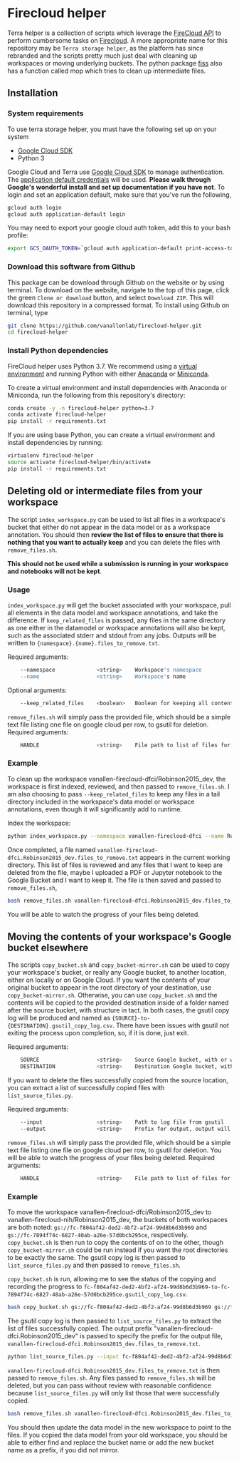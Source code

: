 # Firecloud helper
Terra helper is a collection of scripts which leverage the [FireCloud API](https://api.firecloud.org) to perform cumbersome tasks on [Firecloud](firecloud.org). A more appropriate name for this repository may be `Terra storage helper`, as the platform has since rebranded and the scripts pretty much just deal with cleaning up workspaces or moving underlying buckets. The python package [fiss](https://github.com/broadinstitute/fiss) also has a function called mop which tries to clean up intermediate files. 

## Installation

### System requirements
To use terra storage helper, you must have the following set up on your system
- [Google Cloud SDK](https://cloud.google.com/sdk/)
- Python 3

Google Cloud and Terra use [Google Cloud SDK](https://cloud.google.com/sdk/) to manage authentication. The [application default credentials](https://cloud.google.com/sdk/gcloud/reference/auth/application-default/login) will be used. **Please walk through Google's wonderful install and set up documentation if you have not**. To login and set an application default, make sure that you've run the following,
```bash
gcloud auth login
gcloud auth application-default login
```

You may need to export your google cloud auth token, add this to your bash profile:
```bash
export GCS_OAUTH_TOKEN=`gcloud auth application-default print-access-token`
```

### Download this software from Github
This package can be download through Github on the website or by using terminal. To download on the website, navigate to the top of this page, click the green `Clone or download` button, and select `Download ZIP`. This will download this repository in a compressed format. To install using Github on terminal, type 

```bash
git clone https://github.com/vanallenlab/firecloud-helper.git
cd firecloud-helper
```

### Install Python dependencies
FireCloud helper uses Python 3.7. We recommend using a [virtual environment](https://docs.python.org/3/tutorial/venv.html) and running Python with either [Anaconda](https://www.anaconda.com/download/) or  [Miniconda](https://conda.io/miniconda.html). 

To create a virtual environment and install dependencies with Anaconda or Miniconda, run the following from this repository's directory:
```bash
conda create -y -n firecloud-helper python=3.7
conda activate firecloud-helper
pip install -r requirements.txt
```

If you are using base Python, you can create a virtual environment and install dependencies by running:
```bash
virtualenv firecloud-helper
source activate firecloud-helper/bin/activate
pip install -r requirements.txt
```

## Deleting old or intermediate files from your workspace
The script `index_workspace.py` can be used to list all files in a workspace's bucket that either do not appear in the data model or as a workspace annotation. You should then **review the list of files to ensure that there is nothing that you want to actually keep** and you can delete the files with `remove_files.sh`. 

**This should not be used while a submission is running in your workspace and notebooks will not be kept**.

### Usage
`index_workspace.py` will get the bucket associated with your workspace, pull all elements in the data model and workspace annotations, and take the difference. If `keep_related_files` is passed, any files in the same directory as one either in the datamodel or workspace annotations will also be kept, such as the associated stderr and stdout from any jobs. Outputs will be written to `{namespace}.{name}.files_to_remove.txt`.

Required arguments:
```bash
    --namespace             <string>    Workspace's namespace
    --name                  <string>    Workspace's name
```

Optional arguments:
```bash
    --keep_related_files    <boolean>   Boolean for keeping all contents for folders in data model
```

`remove_files.sh` will simply pass the provided file, which should be a simple text file listing one file on google cloud per row, to gsutil for deletion. 
Required arguments:
```bash
    HANDLE                  <string>    File path to list of files for removal
```
### Example
To clean up the workspace vanallen-firecloud-dfci/Robinson2015_dev, the workspace is first indexed, reviewed, and then passed to `remove_files.sh`. I am also choosing to pass `--keep_related_files` to keep any files in a tail directory included in the workspace's data model or workspace annotations, even though it will significantly add to runtime.

Index the workspace:
```bash
python index_workspace.py --namespace vanallen-firecloud-dfci --name Robinson2015_dev --keep_related_files
```
Once completed, a file named `vanallen-firecloud-dfci.Robinson2015_dev.files_to_remove.txt` appears in the current working directory. This list of files is reviewed and any files that I want to keep are deleted from the file, maybe I uploaded a PDF or Jupyter notebook to the Google Bucket and I want to keep it. The file is then saved and passed to `remove_files.sh`,
```bash
bash remove_files.sh vanallen-firecloud-dfci.Robinson2015_dev.files_to_remove.txt
```
You will be able to watch the progress of your files being deleted. 

## Moving the contents of your workspace's Google bucket elsewhere
The scripts `copy_bucket.sh` and `copy_bucket-mirror.sh` can be used to copy your workspace's bucket, or really any Google bucket, to another location, either on locally or on Google Cloud. If you want the contents of your original bucket to appear in the root directory of your destination, use `copy_bucket-mirror.sh`. Otherwise, you can use `copy_bucket.sh` and the contents will be copied to the provided destination inside of a folder named after the source bucket, with structure in tact. In both cases, the gsutil copy log will be produced and named as `{SOURCE}-to-{DESTINATION}.gsutil_copy_log.csv`. There have been issues with gsutil not exiting the process upon completion, so, if it is done, just exit. 

Required arguments:
```bash
    SOURCE                  <string>    Source Google bucket, with or without the gs:// prefix
    DESTINATION             <string>    Destination Google bucket, with or without the gs:// prefix
```
If you want to delete the files successfully copied from the source location, you can extract a list of successfully copied files with `list_source_files.py`.

Required arguments:
```bash
    --input                 <string>    Path to log file from gsutil
    --output                <string>    Prefix for output, output will be written to '{output}.files_to_remove.txt'
```

`remove_files.sh` will simply pass the provided file, which should be a simple text file listing one file on google cloud per row, to gsutil for deletion. You will be able to watch the progress of your files being deleted. 
Required arguments:
```bash
    HANDLE                  <string>    File path to list of files for removal
```

### Example
To move the workspace vanallen-firecloud-dfci/Robinson2015_dev to vanallen-firecloud-nih/Robinson2015_dev, the buckets of both workspaces are both noted: `gs://fc-f804af42-ded2-4bf2-af24-99d8b6d3b969` and `gs://fc-7894f74c-6827-40ab-a26e-57d0bcb295ce`, respectively. `copy_bucket.sh` is then run to copy the contents of on to the other, though `copy_bucket-mirror.sh` could be run instead if you want the root directories to be exactly the same. The gsutil copy log is then passed to `list_source_files.py` and then passed to `remove_files.sh`. 

`copy_bucket.sh` is run, allowing me to see the status of the copying and recording the progress to `fc-f804af42-ded2-4bf2-af24-99d8b6d3b969-to-fc-7894f74c-6827-40ab-a26e-57d0bcb295ce.gsutil_copy_log.csv`. 
```bash
bash copy_bucket.sh gs://fc-f804af42-ded2-4bf2-af24-99d8b6d3b969 gs://fc-7894f74c-6827-40ab-a26e-57d0bcb295ce
```

The gsutil copy log is then passed to `list_source_files.py` to extract the list of files successfully copied. The output prefix "vanallen-firecloud-dfci.Robinson2015_dev" is passed to specify the prefix for the output file, `vanallen-firecloud-dfci.Robinson2015_dev.files_to_remove.txt`.
```bash
python list_source_files.py --input fc-f804af42-ded2-4bf2-af24-99d8b6d3b969-to-fc-7894f74c-6827-40ab-a26e-57d0bcb295ce.gsutil_copy_log.csv --output "vanallen-firecloud-dfci.Robinson2015_dev"
```

`vanallen-firecloud-dfci.Robinson2015_dev.files_to_remove.txt` is then passed to `remove_files.sh`. Any files passed to `remove_files.sh` will be deleted, but you can pass without review with reasonable confidence because `list_source_files.py` will only list those that were successfully copied.
```bash
bash remove_files.sh vanallen-firecloud-dfci.Robinson2015_dev.files_to_remove.txt
```

You should then update the data model in the new workspace to point to the files. If you copied the data model from your old workspace, you should be able to either find and replace the bucket name or add the new bucket name as a prefix, if you did not mirror.
